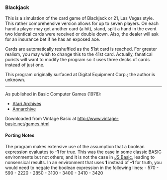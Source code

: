 ### Blackjack

This is a simulation of the card game of Blackjack or 21, Las Vegas style. This rather comprehensive version allows for up to seven players. On each hand a player may get another card (a hit), stand, split a hand in the event two identical cards were received or double down. Also, the dealer will ask for an insurance bet if he has an exposed ace.

Cards are automatically reshuffled as the 51st card is reached. For greater realism, you may wish to change this to the 41st card. Actually, fanatical purists will want to modify the program so it uses three decks of cards instead of just one.

This program originally surfaced at Digital Equipment Corp.; the author is unknown.

---

As published in Basic Computer Games (1978):
- [Atari Archives](https://www.atariarchives.org/basicgames/showpage.php?page=18)
- [Annarchive](https://annarchive.com/files/Basic_Computer_Games_Microcomputer_Edition.pdf#page=33)

Downloaded from Vintage Basic at
http://www.vintage-basic.net/games.html


#### Porting Notes

The program makes extensive use of the assumption that a boolean expression evaluates to **-1** for true.  This was the case in some classic BASIC environments but not others; and it is not the case in [JS Basic](https://troypress.com/wp-content/uploads/user/js-basic/index.html), leading to nonsensical results.  In an environment that uses **1** instead of **-1** for truth, you would need to negate the boolean expression in the following lines:
	- 570
	- 590
	- 2220
	- 2850
	- 3100
	- 3400
	- 3410
	- 3420
